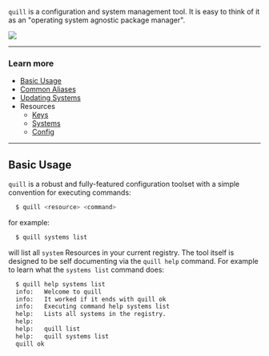 `quill` is a configuration and system management tool. It is easy to think of it as an "operating system agnostic package manager".

<img src="/img/screenshots/quill.png" />

<hr>

### Learn more

* [Basic Usage](#usage)
* [Common Aliases](/quill/aliases)
* [Updating Systems](/quill/updating-systems)
* Resources
  * [Keys](/quill/resources/keys)
  * [Systems](/quill/resources/systems)
  * [Config](/quill/resources/config)

<hr>

<a name="usage"></a>
## Basic Usage

`quill` is a robust and fully-featured configuration toolset with a simple convention for executing commands:

``` bash
  $ quill <resource> <command>
```

for example: 

``` bash
  $ quill systems list
```

will list all `system` Resources in your current registry. The tool itself is designed to be self documenting via the `quill help` command. For example to learn what the `systems list` command does:

``` bash
  $ quill help systems list
  info:   Welcome to quill
  info:   It worked if it ends with quill ok
  info:   Executing command help systems list
  help:   Lists all systems in the registry.
  help:   
  help:   quill list
  help:   quill systems list
  quill ok
```

[meta:title]: <> (Configuring with quill)